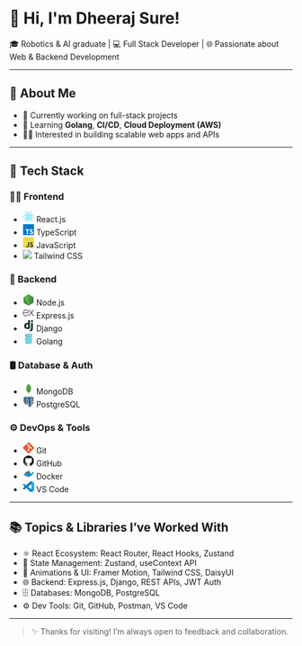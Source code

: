 # 👋 Hi, I'm Dheeraj Sure!

🎓 Robotics & AI graduate | 💻 Full Stack Developer | 🌐 Passionate about Web & Backend Development

---

## 🚀 About Me

- 🔭 Currently working on full-stack projects
- 🌱 Learning **Golang**, **CI/CD**, **Cloud Deployment (AWS)**
- 👨‍💻 Interested in building scalable web apps and APIs

---

## 🧰 Tech Stack


### 👨‍💻 Frontend
- <img src="https://raw.githubusercontent.com/devicons/devicon/master/icons/react/react-original.svg" width="20" /> React.js  
- <img src="https://raw.githubusercontent.com/devicons/devicon/master/icons/typescript/typescript-original.svg" width="20" /> TypeScript  
- <img src="https://raw.githubusercontent.com/devicons/devicon/master/icons/javascript/javascript-original.svg" width="20" /> JavaScript  
- <img src="https://www.vectorlogo.zone/logos/tailwindcss/tailwindcss-icon.svg" width="20" /> Tailwind CSS  
 

### 🧠 Backend
- <img src="https://raw.githubusercontent.com/devicons/devicon/master/icons/nodejs/nodejs-original.svg" width="20" /> Node.js  
- <img src="https://raw.githubusercontent.com/devicons/devicon/master/icons/express/express-original.svg" width="20" /> Express.js  
- <img src="https://raw.githubusercontent.com/devicons/devicon/master/icons/django/django-plain.svg" width="20" /> Django  
- <img src="https://raw.githubusercontent.com/devicons/devicon/master/icons/go/go-original.svg" width="20" /> Golang  

### 🛢️ Database & Auth
- <img src="https://raw.githubusercontent.com/devicons/devicon/master/icons/mongodb/mongodb-original.svg" width="20" /> MongoDB  
- <img src="https://raw.githubusercontent.com/devicons/devicon/master/icons/postgresql/postgresql-original.svg" width="20" /> PostgreSQL  
 
### ⚙️ DevOps & Tools
- <img src="https://raw.githubusercontent.com/devicons/devicon/master/icons/git/git-original.svg" width="20" /> Git  
- <img src="https://raw.githubusercontent.com/devicons/devicon/master/icons/github/github-original.svg" width="20" /> GitHub  
- <img src="https://raw.githubusercontent.com/devicons/devicon/master/icons/docker/docker-original.svg" width="20" /> Docker  
- <img src="https://raw.githubusercontent.com/devicons/devicon/master/icons/vscode/vscode-original.svg" width="20" /> VS Code  



---

## 📚 Topics & Libraries I’ve Worked With

- ⚛️ React Ecosystem: React Router, React Hooks, Zustand
- 🧠 State Management: Zustand, useContext API
- 🎨 Animations & UI: Framer Motion, Tailwind CSS, DaisyUI
- 🌐 Backend: Express.js, Django, REST APIs, JWT Auth
- 🗄️ Databases: MongoDB, PostgreSQL
- ⚙️ Dev Tools: Git, GitHub, Postman, VS Code

---

> ✨ Thanks for visiting! I’m always open to feedback and collaboration.

